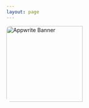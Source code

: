 ```yaml
---
layout: page
---
```

<script setup>
import {
  VPTeamPage,
  VPTeamPageTitle,
  VPTeamMembers
} from 'vitepress/theme';

const members = [
  {
    avatar: 'https://pbs.twimg.com/profile_images/1635742650090283013/9qflRryB_400x400.jpg',
    name: 'Mickaël Alves',
    title: 'Créateur',
    links: [
      { icon: 'twitter', link: 'https://twitter.com/CruuzAzul' },
      { icon: 'github', link: 'https://github.com/CruuzAzul' }
    ]
  },
{
    avatar: 'https://pbs.twimg.com/profile_images/1522619252267753473/uKOozDft_400x400.jpg',
    name: 'Lucas Audart',
    title: 'Créateur',
    links: [
      { icon: 'twitter', link: 'https://twitter.com/Slocalyy' },
      { icon: 'github', link: 'https://github.com/Slocaly' }
    ]
  },
]
</script>

<VPTeamPage>
  <VPTeamPageTitle>
    <template #title>
      Créateurs
    </template>
    <template #lead>
      Le développement de ce workshop a été réalisé par deux Appwrite Heroes 🦸🏼‍♂️
    </template>
  </VPTeamPageTitle>
  <img src="https://pbs.twimg.com/media/FrXROJMWwBsAALU?format=jpg&name=4096x4096" alt="Appwrite Banner" class="VPTeamPageBanner" />
  <VPTeamMembers
    :members="members"
  />
</VPTeamPage>

<style>
  .VPTeamPageTitle .title {
    font-weight: 900;
    text-transform: uppercase;
  }

  .VPTeamPageTitle .lead {
    max-width: unset;
  }

  .VPTeamPageBanner {
    min-width: 60%;
    max-width: 90%;
    height: 200px;
    object-fit: cover;
    object-position: center;
    border-radius: 10px;
    margin: auto auto 3rem;
  }
</style>